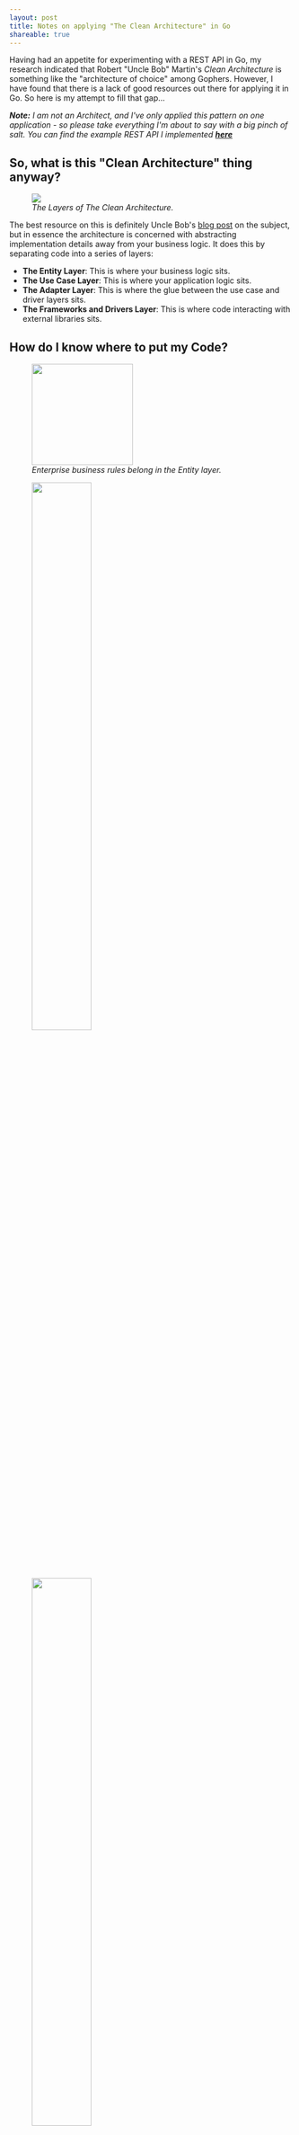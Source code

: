 ```yaml
---
layout: post
title: Notes on applying "The Clean Architecture" in Go
shareable: true
---
```

<section>
    <p>Having had an appetite for experimenting with a REST API in Go, my research indicated that Robert
    "Uncle Bob" Martin's <i>Clean Architecture</i> is something like the "architecture of choice" among Gophers.
    However, I have found that there is a lack of good resources out there for applying it in Go. So here is my
    attempt to fill that gap...</p>
    <p><i><b>Note:</b> I am not an Architect, and I've only applied this pattern on one application - so please take everything
    I'm about to say with a big pinch of salt. You can find the example REST API I implemented
    <b><a href="https://github.com/liampulles/matchstick-video">here</a></b></i></p>
</section>

<section>
    <h2>So, what is this "Clean Architecture" thing anyway?</h2>
    <aside>
        <figure>
            <img src="/images/clean-architecture-diagram.png">
            <figcaption><i>The Layers of The Clean Architecture.</i></figcaption>
        </figure>
    </aside>
    <p>The best resource on this is definitely Uncle Bob's
    <a href="https://blog.cleancoder.com/uncle-bob/2012/08/13/the-clean-architecture.html">blog post</a>
    on the subject, but in essence the architecture is concerned with abstracting implementation details
    away from your business logic. It does this by separating code into a series of layers:
    <ul>
        <li><b>The Entity Layer</b>: This is where your business logic sits.</li>
        <li><b>The Use Case Layer</b>: This is where your application logic sits.</li>
        <li><b>The Adapter Layer</b>: This is where the glue between the use case and driver layers sits.</li>
        <li><b>The Frameworks and Drivers Layer</b>: This is where code interacting with external libraries sits.</li>
    </ul>
    </p>
</section>

<section>
    <h2>How do I know where to put my Code?</h2>
    <aside class="optional">
        <figure>
            <img src="/images/rules-of-the-game-vhs-front.jpg" width="180">
            <figcaption><i>Enterprise business rules belong in the Entity layer.</i></figcaption>
        </figure>
        <figure>
            <img src="/images/postgresql-icon.png" width="50%">
            <img src="/images/gorilla-icon.jpeg" width="50%">
            <figcaption><i>Any notion of a specific DB implementation or router framework certainly belongs in the Drivers and Frameworks layer.</i></figcaption>
        </figure>
        <figure>
            <img src="/images/mongodb-icon.png" width="50%">
            <img src="/images/grpc-icon.png" width="50%">
            <figcaption><i>A helpful way to think through your layers is to imagine radically changing the DB and web frameworks.</i></figcaption>
        </figure>
    </aside>
    <p>This is a question I wrestled with quite a bit in this project. Firstly, remember that you are learning,
    so its okay to put down the code in a layer with a TODO and then come back later to refactor it.
    However, I have come up with a set of questions you can ask yourself in order to come to a considered
    decision:
    <ol>
        <li><b>Can this code be copied and pasted into another application,</b> and be useful without modification? If so,
        then it probably belongs in the entity layer. Examples include: string validation functions (e.g. <i>isBlank</i>) and
        your core business logic.</li>
        <li><b>Does this code deal with orchestrating the logic of a transaction,</b> e.g. finding all users in the database?
        If so, it probably belongs in the use case layer. Examples include: the core orchestration logic (as mentioned) as
        well as factories for constructing entity types, and interfaces which code in the adapter layer must implement.</li>
        <li><b>Does the code call any external code or use any external types?</b> If so, it probably belongs in the
        frameworks and drivers layer. Examples include: PostgreSQL driver configurations, Mux handlers and server setup,
        etc.</li>
        <li><b>If your code does not fit with one of the above questions,</b> and/or deals with bridging calls to and from
        the use case and driver and frameworks layers, then it probably belongs in the adapter layer. Examples include:
        Your controllers, JSON transformers, SQL code, and configuration utilities.</li>
    </ol>
    </p>
    <p>You may be thinking that a lot of the things I've put into the adapter layer may belong in the use case layer.
    What I would recommend is: imagine what layers would need to change if you switched your API and DB implementations to a
    completely different philosophy.</p>
    <p>For example: what if I used GRPC instead of a REST API, and a NoSQL DB instead of an SQL
    DB? The use case logic should not be (hugely) affected by this switch - thus we (e.g.) put the Repository interface in
    the use case layer, but we put the SQL (and potentially NoSQL) implementations of that repository in the adapter layer.</p>
</section>

<section>
    <h2>How do I structure my packages?</h2>
    <aside>
        <figure>
            <img src="/images/matchstick-video-package-structure.png">
            <figcaption><i>Package structure for</i> <a href="https://github.com/liampulles/matchstick-video">Matchstick Video!</a></figcaption>
        </figure>
    </aside>
    <p>Firstly, we're going to rename some of our layers for practical reasons. I've renamed the entity layer to the domain
    layer, because entities have their own meaning in a DDD sense which I wish to maintain. Secondly, I'm going to simplify
    "drivers and frameworks" to just "drivers".</p>
    <p>Remember that the
    names are just a suggestion - as are the number of layers. You can (and should) adjust them to what makes sense for your
    team. The important thing is that you separate logic so as to try and minimize the time it takes to figure out where you
    need to make changes, and to minimize the number of lines which need to be touched for a change. We are trying to enable
    ongoing change to the greatest degree possible.</p>
    <p>Anyway, on the side you'll see my package structure. The important ones here are the <i>adapter</i>, <i>domain</i>,
    <i>driver</i>, <i>usecase</i>, and <i>wire</i> packages. Which brings us to...</p>
</section>

<section>
    <h2>The "Wire" Package/Layer</h2>
    <p>The <i>wire</i> layer sits outside of the other layers, and it deals with dependency injection. Basically, this
    layer contains a function which first creates the service instances which have no dependencies, then uses those to construct
    the services which rely on those services, and so-on until you've created the server, which you can then execute.</p>
    <div class="iframely-embed wide"><div class="iframely-responsive" style="padding-bottom: 50%;"><a href="https://gist.github.com/liampulles/f62dbe42763a686df8fe1935fad4f059" data-iframely-url="//iframely.net/mTqd4MD"></a></div></div><script async src="//iframely.net/embed.js" charset="utf-8"></script>
    <p>This is fairly mundane, boiler-platery code - but it is pretty easy to understand and update, and I haven't found good
    enough cause to use an external package to do it (though if you want to use an external package,
    <a href="https://github.com/google/wire"> Google's wire tool</a> seems to be a good choice).</p>
    <p>What IS important is that you make a separate package (and layer) for wiring, as it is going to be importing code from all
    over your project, and you want to make sure that there aren't circular dependencies.</p>
</section>

<section>
    <h2>JSON struct tags</h2>
    <p>One might be compelled to put JSON struct tags (as well as ORM stuct tags, etc.) on your entities in the domain package,
    but this of course would be a violation of our segregation rules: application communication does not form part of the
    business rules. If we go back to our thought experiment to reinforce this point: what if we wanted to use GRPC instead? This should not require us
    touching the domain package, so clearly we cannot put any JSON tags on the entity to begin with.</p>
    <p>This does not mean that we cannot customize how our objects are serialized - it just means that we need to make use of an "intermediary" struct
    in order to do this. For example:</p>
    <div class="iframely-embed wide"><div class="iframely-responsive" style="padding-bottom: 50%;"><a href="https://gist.github.com/liampulles/e84c51c77699c9c929dfdf5467202c9d" data-iframely-url="//iframely.net/RYFdhtF"></a></div></div><script async src="//iframely.net/embed.js" charset="utf-8"></script>
    <p>Here we first map our use case view (which contains the elements of the entity we want to expose) to an
    intermediary struct, and then marshal the struct. By doing this, we've decoupled the entity from concerns over how
    it is viewed externally, and we've decoupled that view from its encoding.</p>
</section>

<section>
    <h2>Entities</h2>
    <aside>
        <figure>
            <img src="/images/my-super-sweet-16.jpg">
            <figcaption><i>The Entity is King, and treats itself as such.</i></figcaption>
        </figure>
    </aside>
    <p>I like to think of Entities as bratty Beverly Hill teenagers: they have an entitled view of the world which may not map to reality.</p>
    This abstracted view includes everything ranging from:
    <ul>
        <li>Method parameters</li>
        <li>Responses</li>
        <li>Errors</li>
        <li>Services that Entities might need to use</li>
        <li>etc.</li>
    </ul>
    <p>Here is a good example from the Inventory Item Entity:</p>
    <div class="iframely-embed wide"><div class="iframely-responsive" style="padding-bottom: 50%;"><a href="https://gist.github.com/liampulles/dfc95496fdc6d82f489abc96e4736ad2" data-iframely-url="//iframely.net/apeCyFb"></a></div></div><script async src="//iframely.net/embed.js" charset="utf-8"></script>
    <p>Here we have not exposed the <i>available</i> field on the struct. Instead, we encapsulate access via methods,
    some of which may throw errors. This is done to protect the entity - it is the use case layer's job to deal with
    these errors.</p>
</section>

<section>
    <h2>Conclusion</h2>
    <p>I found The Clean Architecture to work very well for a REST API, and for Go. It takes
    a fair bit of time to set up, but what you are left with is a very modular and easy to change structure. I will
    definitely use it for my web apps GOing forward. ;)</p>
</section>